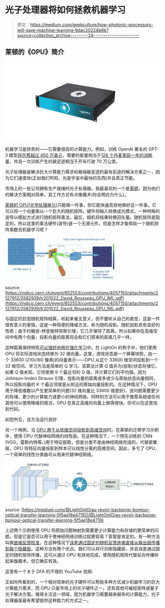 # 光子处理器将如何拯救机器学习

> 原文：<https://medium.com/geekculture/how-photonic-processors-will-save-machine-learning-9dac20224b6b?source=collection_archive---------24----------------------->

## 莱顿的《OPU》简介

![](img/308969ae62a1c8dc0cd6c0681701b48f.png)

机器学习是昂贵的——它需要很高的计算能力。例如，训练 OpenAI 著名的 GPT-3 模型[将花费超过 450 万美元](https://lambdalabs.com/blog/demystifying-gpt-3/)，需要的能量相当于[126 个丹麦家庭一年的消耗量](https://www.anthropocenemagazine.org/2020/11/time-to-talk-about-carbon-footprint-artificial-intelligence/)，并且一次训练产生的碳足迹相当于开车行驶 70 万公里。

光子处理器是解决巨大计算能力需求和极端碳足迹的最有前途的解决方案之一，因为它们速度快(正如我们所知，光是宇宙中最快的东西)并且真正节能。

市场上的一些公司拥有生产就绪的光子处理器。我最喜欢的一个是[莱顿](https://medium.com/u/1a8df9096570?source=post_page-----9dac20224b6b--------------------------------)，因为他们的解决方案相对简单，其工作方式有点像魔术(你会明白为什么)。

[莱顿的 OPU(光学处理单元)](https://lighton.ai/photonic-computing-for-ai/)只能做一件事，但它能快速高效地做好这一件事。它可以将一个向量乘以一个巨大的随机矩阵。硬件将输入转换成光模式。一种特殊的波导以模拟方式进行随机矩阵乘法。最后，相机将结果转换回矢量。随机矩阵是固定的，所以这里的乘法硬件(波导)是一个无源元件。但是怎样才能帮助一个随机矩阵乘数去机器学习呢？

![](img/4f2c99227d2ee81dd559b24640ccd782.png)

source: [https://indico.cern.ch/event/852553/contributions/4057150/attachments/2127912/3582939/tr201022_David_Rousseau_OPU_IML.pdf](https://indico.cern.ch/event/852553/contributions/4057150/attachments/2127912/3582939/tr201022_David_Rousseau_OPU_IML.pdf)

与固定的巨型随机矩阵相乘，听起来毫无意义，但不要听从自己的直觉，这是一件很有意义的事情。这是一种简便的降维方法，称为随机投影。随机投影具有良好的性质；由于约翰逊-林登施特劳斯引理，它几乎保持了距离。所以如果你在高维空间中有两个向量，投影向量的距离将会和它们原来的距离几乎一样。

这种距离保持特性[可以很好地用在强化学习](/@LightOnIO/tackling-reinforcement-learning-with-the-aurora-opu-88f3ffff137a)中。在 LightOn 的例子中，他们使用 OPU 将实际游戏状态转换为 32 维向量。这里，游戏状态是一个屏幕快照，由一个 33600 (210x160 像素)的向量表示——OPU 从这个 33600 维空间投影到一个 32 维空间。学习方法是简单的 Q 学习。该算法计算 Q 值并为(投影)状态存储它。如果 Q 值未知，它将使用 9 个最近邻的 Q 值，并计算它们的平均值。因为 Johnson-linden Strauss 引理，投影向量的距离或多或少与原始状态向量相同，所以投影向量的 K 个最近邻居是从附近的原始向量投影的。在这种情况下，OPU 用于降低维数以产生更简单的问题(32 维向量比 33600 维更好)，该问题需要更少的存储、更少的计算能力或更小的神经网络。同样的方法可以用于推荐系统或任何其他可以使用降维的情况，OPU 在真正高维的向量上做得很快。你可以在这里找到代码。

如您所见，该方法运行良好:

另一个用例，当 [OPU 用于从低维空间投影到高维空间](/@LightOnIO/au-revoir-backprop-bonjour-optical-transfer-learning-5f5ae18e4719)时。在莱顿的迁移学习示例中，使用 OPU 代替神经网络的线性层。在这种情况下，一个预先训练的 CNN (VGG，雷斯内特等。)用于特征提取，但是分类不是由神经网络完成的。代替密集层，OPU 将特征向量投影到样本可以线性分离的高维空间。因此，多亏了 OPU，一个简单的线性分类器可以用来代替神经网络。

![](img/f1a5e765948fbeb01544a5796c12eb02.png)

source: [https://medium.com/@LightOnIO/au-revoir-backprop-bonjour-optical-transfer-learning-5f5ae18e4719](/@LightOnIO/au-revoir-backprop-bonjour-optical-transfer-learning-5f5ae18e4719)

上述两个示例使用 OPU 将原始问题映射到需要更少计算能力和存储的更简单的问题，但是它是否可以用于使神经网络训练过程更容易？答案是肯定的。有一种方法叫做[直接反馈校准](https://arxiv.org/pdf/2006.12878.pdf)，在这种情况下[误差通过固定的随机反馈连接直接从输出层传播到每个隐藏层](https://arxiv.org/abs/1609.01596)。这种方法有两个优点。我们可以并行训练隐藏层，并且误差通过固定的随机矩阵传播，这可以通过 OPU 有效地完成。使用随机矩阵代替反向传播听起来像魔术，但它确实有效。

这里有一个关于 DFA 的不错的 YouTube 视频:

正如你所看到的，一个相对简单的光子硬件可以帮助多种方式减少机器学习的巨大计算能力需求，而 OPU 只是市场上的光子硬件之一。还有其他可编程矩阵或量子光子解决方案。值得关注这一领域，因为机器学习需要越来越多的计算能力，光子处理器是最有希望提供这种能力的方式之一。